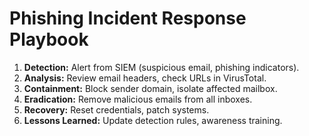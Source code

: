 # Phishing Incident Response Playbook

1. **Detection:** Alert from SIEM (suspicious email, phishing indicators).  
2. **Analysis:** Review email headers, check URLs in VirusTotal.  
3. **Containment:** Block sender domain, isolate affected mailbox.  
4. **Eradication:** Remove malicious emails from all inboxes.  
5. **Recovery:** Reset credentials, patch systems.  
6. **Lessons Learned:** Update detection rules, awareness training.  
